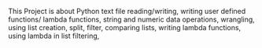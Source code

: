 This  Project is about Python text file reading/writing, writing user defined functions/ lambda functions, string and numeric data operations, wrangling, using list creation, split, filter, comparing lists, writing lambda functions, using lambda in list filtering, 